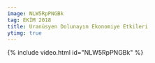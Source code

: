 ```yaml
---
image: NLW5RpPNGBk
tag: EKİM 2018
title: Uranüsyen Dolunayın Ekonomiye Etkileri
ytimg: true
---
```

{% include video.html id="NLW5RpPNGBk" %}
